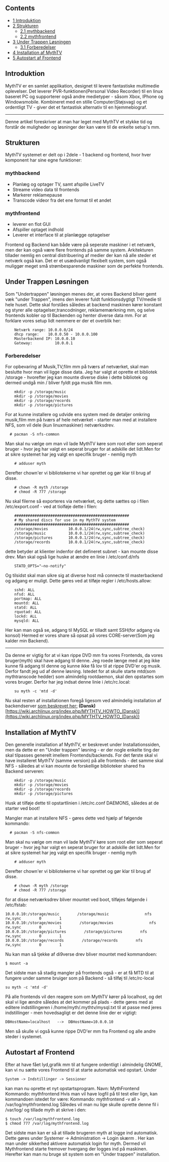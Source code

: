 ## Contents

*   [1 Introduktion](#Introduktion)
*   [2 Strukturen](#Strukturen)
    *   [2.1 mythbackend](#mythbackend)
    *   [2.2 mythfrontend](#mythfrontend)
*   [3 Under Trappen Løsningen](#Under_Trappen_L.C3.B8sningen)
    *   [3.1 Forberedelser](#Forberedelser)
*   [4 Installation af MythTV](#Installation_af_MythTV)
*   [5 Autostart af Frontend](#Autostart_af_Frontend)

## Introduktion

MythTV er en samlet applikation, designet til levere fantastiske multimedie oplevelser. Det leverer PVR-funktionen(Personal Video Recorder) til en linux baseret PC og supporterer også andre medietyper - såsom Xbox, IPhone og Windowsmobile. Kombineret med en stille Computer(Støjsvag) og et ordentligt TV - giver det et fantastisk alternativ til en hjemmebiograf.

* * *

Denne artikel foreskriver at man har leget med MythTV et stykke tid og forstår de muligheder og løsninger der kan være til de enkelte setup's mm.

## Strukturen

MythTV systemet er delt op i 2dele - 1 backend og frontend, hvor hver komponent har sine egne funktioner:

### mythbackend

*   Planlæg og optager TV, samt afspille LiveTV
*   Streame video data til frontends
*   Markerer reklamepause
*   Transcode videor fra det ene format til et andet

### mythfrontend

*   leverer en flot GUI
*   Afspiller optaget indhold
*   Leverer et interface til at planlægge optagelser

Frontend og Backend kan både være på seperate maskiner i et netværk, men der kan også være flere frontends på samme system. Arkitekturen tillader nemlig en central distribuering af medier der kan nå alle steder et netværk også kan. Det er et usædvanligt flexibelt system, som også muliggør meget små strømbesparende maskiner som de perfekte frontends.

## Under Trappen Løsningen

Som "Undertrappen" løsningen menes der, at vores Backend bliver gemt væk "under Trappen", imens den leverer fuldt funktionsdygtigt TV/medie til hele huset. Dette skal forståes således at backend maskinen kører konstant og styrer alle optagelser,trancodninger, reklamemærkning mm, og selve frontends kobler op til Backenden og henter diverse data mm. For at forklare vores setup lidt nemmere er der et overblik her:

```
    Netværk range: 10.0.0.0/24 
    dhcp range:    10.0.0.50 - 10.0.0.100
    Masterbackend IP: 10.0.0.10
    Gateway:          10.0.0.1

```

### Forberedelser

For opbevaring af Musik,TV,film mm på tværs af netværket, skal man beslutte hvor man vil ligge disse data. Jeg har valgt at oprette et bibliotek /storage - hvorefter jeg kan mounte diverse diske i dette bibliotek og dermed undgå min / bliver fyldt pga musik film mm.

```
    mkdir -p /storage/music
    mkdir -p /storage/movies
    mkdir -p /storage/records
    mkdir -p /storage/pictures

```

For at kunne installere og udvide ens system med de detaljer omkring musik,film mm på tværs af hele netværket - starter man med at installere NFS, som vil dele (kun linuxmaskiner) netværksdrev.

```
  # pacman -S nfs-common

```

Man skal nu vælge om man vil lade MythTV køre som root eller som seperat bruger - hvor jeg har valgt en seperat bruger for at adskille det lidt.Men for at sikre systemet har jeg valgt en specifik bruger - nemlig myth

```
    # adduser myth

```

Derefter chown'er vi bibliotekerne vi har oprettet og gør klar til brug af disse.

```
    # chown -R myth /storage
    # chmod -R 777 /storage

```

Nu skal filerne så exporteres via netværket, og dette sættes op i filen /etc/export.conf - ved at tiolføje dette i filen:

```
    ###################################################
    # My shared discs for use in my MythTV system
    ###################################################
    /storage/movies         10.0.0.1/24(rw,sync,subtree_check)
    /storage/music          10.0.0.1/24(rw,sync,subtree_check)
    /storage/pictures       10.0.0.1/24(rw,sync,subtree_check)
    /storage/records        10.0.0.1/24(rw,sync,subtree_check)

```

dette betyder at klienter indenfor det defineret subnet - kan mounte disse drev. Man skal også lige huske at ændre en linie i /etc/conf.d/nfs

```
    STATD_OPTS="—no-notify"

```

Og tilsidst skal man sikre sig at diverse host må connecte til masterbackend og adgang er muligt. Dette gøres ved at tilføje regler i /etc/hosts.allow:

```
    sshd: ALL
    nfsd: ALL
    portmap: ALL
    mountd: ALL
    statd: ALL
    rquotad: ALL
    lockd: ALL
    mysqld: ALL

```

Her kan man også se, adgang til MySQL er tilladt samt SSH(for adgang via konsol) Hermed er vores share så opsat på vores CORE-server(Som jeg kalder min Backend).

* * *

Da denne er vigtig for at vi kan rippe DVD mm fra vores Frontends, da vores bruger(myth) skal have adgang til denne. Jeg roede længe med at jeg ikke kunne få adgang til denne og kunne ikke få lov til at rippe DVD'er og musik. Derfor fandt jeg ud af denne løsning. Istedet for at skulle starte mtd(som mythtranscode hedder) som almindelig rootdaemon, skal den opstartes som vores bruger. Derfor har jeg indsat denne linie i /etc/rc.local:

```
    su myth -c 'mtd -d'

```

Nu skal resten af installationen foregå ligesom ved almindelig installation af backendserver [som beskrevet her:](/index.php/MYTHTV_HOWTO_(Dansk) "MYTHTV HOWTO (Dansk)") **(Dansk)** [https://wiki.archlinux.org/index.php/MYTHTV_HOWTO_(Dansk)](https://wiki.archlinux.org/index.php/MYTHTV_HOWTO_(Dansk))

## Installation af MythTV

Den generelle installation af MythTV, er beskrevet under Installationssiden, men da dette er en "Under trappen" løsning - er der nogle enkelte ting der skal tilpasses generelt imellem Frontends/backends. For det første skal vi have installeret MythTV (samme version) på alle frontends - det samme skal NFS - således at vi kan mounte de forskellige biblioteker shared fra Backend serveren:

```
    mkdir -p /storage/music
    mkdir -p /storage/movies
    mkdir -p /storage/records
    mkdir -p /storage/pictures

```

Husk at tilføje dette til opstartlinien i /etc/rc.conf DAEMONS, således at de starter ved boot!

Mangler man at installere NFS - gøres dette ved hjælp af følgende kommando:

```
  # pacman -S nfs-common

```

Man skal nu vælge om man vil lade MythTV køre som root eller som seperat bruger - hvor jeg har valgt en seperat bruger for at adskille det lidt.Men for at sikre systemet har jeg valgt en specifik bruger - nemlig myth

```
    # adduser myth

```

Derefter chown'er vi bibliotekerne vi har oprettet og gør klar til brug af disse.

```
    # chown -R myth /storage
    # chmod -R 777 /storage

```

for at disse netværksdrev bliver mountet ved boot, tilføjes følgende i /etc/fstab:

```
10.0.0.10:/storage/music        /storage/music                nfs        rw,sync        0        1
10.0.0.10:/storage/movies        /storage/movies                nfs        rw,sync        0        1
10.0.0.10:/storage/pictures        /storage/pictures        nfs        rw,sync        0        1
10.0.0.10:/storage/records        /storage/records        nfs        rw,sync        0        1 

```

Nu kan man så tjekke af di9verse drev bliver mountet med kommandoen:

```
$ mount -a

```

Det sidste man så stadig mangler på frontends også - er at få MTD til at fungere under samme bruiger som på Backend - så tilføj til /etc/rc-local

```
su myth -c 'mtd -d'

```

På alle frontends vil den reagere som om MythTV kører på localhost, og det skal vi lige ændre således at det kommer på plads - dette gøres med at editere indstillingeren i /home/myth/.mythtv/mysql.txt til at passe med jeres indstillinger - men hovedsagligt er det denne linie der er vigtigt:

```
DBHostName=localhost   -->  DBHostName=10.0.0.10

```

Men så skulle vi også kunne rippe DVD'er mm fra Frontend og alle andre steder i systemet.

## Autostart af Frontend

Efter at have fået lyd,grafik mm til at fungere ordentligt i almindelig GNOME, kan vi nu sætte vores Frontend til at starte automatisk ved opstart. Under

```
System -> Indstillinger -> Sessioner

```

kan man nu oprette et nyt opstartsprogram. Navn: MythFrontend Kommando: mythfrontend Hvis man vil have logfil på til test eller lign, kan kommandoen istedet for være: Kommando: mythfrontend -v all > /var/log/mythfrontend.log Således vil man nu lige skulle oprette denne fil i /var/log/ og tillade myth at skrive i den:

```
$ touch /var/log/mythfrontend.log
$ chmod 777 /var/log/mythfrontend.log

```

Det sidste man kan er så at tillade brugeren myth at logge ind automatisk. Dette gøres under Systemer -> Administration -> Login skærm . Her kan man under sikkerhed aktivere automatisk login for myth. Dermed vil Mythfrontend starte fremover hvergang der logges ind på maskinen. Herefter kan man nu bruge sit system som en "Under trappen" installation.